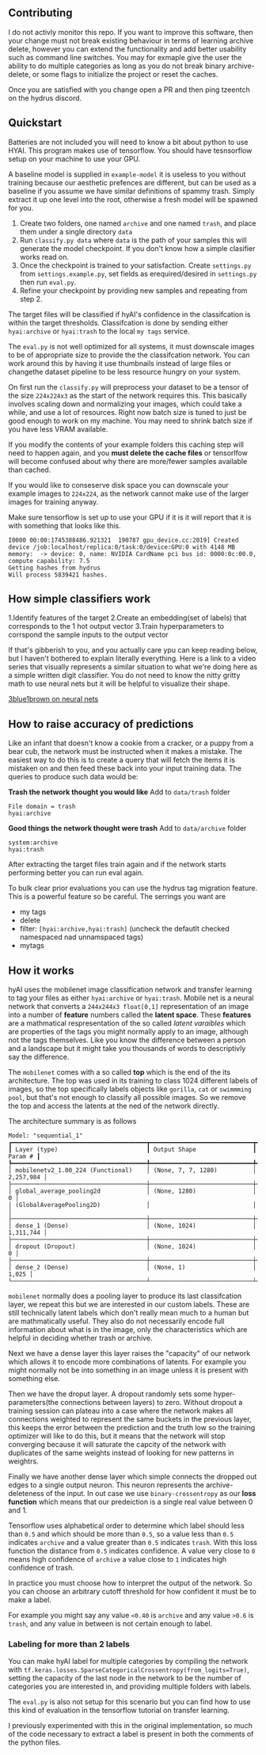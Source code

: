 ## Contributing
I do not activly monitor this repo. If you want to improve this software, then your change must not break existing behaviour in terms of learning archive delete, however you can extend the functionality and add better usability such as command line switches.  You may for exmaple give the user the ability to do multiple categories as long as you do not break binary archive-delete, or some flags to initialize the project or reset the caches.

Once you are satisfied with you change open a PR and then ping tzeentch on the  hydrus discord.

## Quickstart
Batteries are not included you will need to know a bit about python to use HYAI.
This program makes use of tensorflow.  You should have tesnsorflow setup on your machine to use your GPU.

A baseline model is supplied in `example-model` it is useless to you without training because our aesthetic prefences are different, but can be used as a baseline if you assume we have similar definitions of spammy trash. Simply extract it up one level into the root, otherwise a fresh model will be spawned for you.

1. Create two folders, one named `archive` and one named `trash`, and place them under a single directory `data`
2. Run `classify.py data` where `data` is the path of your samples this will generate the model checkpoint. If you don't know how a simple clasifier works read on.
3. Once the checkpoint is trained to your satisfaction. Create `settings.py` from `settings.example.py`, set fields as erequired/desired in `settings.py` then run `eval.py`.
4. Refine your checkpoint by providing new samples and repeating from step 2.

The target files will be classified if hyAI's confidence in the classifcation is within the target thresholds.  Classifcation is done by sending either `hyai:archive` or `hyai:trash` to the local `my tags` service.

The `eval.py` is not well optimized for all systems, it must downscale images to be of appropriate size to provide the the classifcation network.  You can work around this by having it use thumbnails instead of large files or changethe dataset pipeline to be less resource hungry on your system.

On first run the `classify.py` will preprocess your dataset to be a tensor of the size `224x224x3` as the start of the network requires this.  This basically involves scaling down and normalizing your images, which could take a while, and use a lot of resources.  Right now batch size is tuned to just be good enough to work on my machine.  You may need to shrink batch size if you have less VRAM available.

If you modify the contents of your example folders this caching step will need to happen again, and you **must delete the cache files** or tensorlfow will become confused about why there are more/fewer samples available than cached.

If you would like to conseserve disk space you can downscale your example images to `224x224`, as the network cannot make use of the larger images for training anyway.

Make sure tensorflow is set up to use your GPU if it is it will report that it is with something that looks like this.

```
I0000 00:00:1745388486.921321  190787 gpu_device.cc:2019] Created device /job:localhost/replica:0/task:0/device:GPU:0 with 4148 MB memory:  -> device: 0, name: NVIDIA CardName pci bus id: 0000:0c:00.0, compute capability: 7.5
Getting hashes from hydrus
Will process 5839421 hashes.
```

## How simple classifiers work

1.Identify features of the target
2.Create an embedding(set of labels) that corresponds to the 1 hot output vector
3.Train hyperparameters to corrspond the sample inputs to the output vector

If that's gibberish to you, and you actually care ypu can keep reading below,
but I haven't bothered to explain literally everything.  Here is a link to a video series that visually represents a similar situation to what we're doing here
as a simple written digit classifier.  You do not need to know the nitty gritty math to use neural nets but it will be helpful to visualize their shape.

[3blue1brown on neural nets](https://www.youtube.com/watch?v=aircAruvnKk&list=PLZHQObOWTQDNU6R1_67000Dx_ZCJB-3pi)

## How to raise accuracy of predictions

Like an infant that doesn't know a cookie from a cracker, or a puppy from a bear cub, the network must be instructed when it makes a mistake.  The easiest way to do this is to create a query that will fetch the items it is mistaken on and then feed these back into your input training data.  The queries to produce such data would be:

**Trash the network thought you would like**
Add to `data/trash` folder
```
File domain = trash
hyai:archive
```

**Good things the network thought were trash**
Add to `data/archive` folder
```
system:archive
hyai:trash
```

After extracting the target files train again and if the network starts performing better you can run eval again.

To bulk clear prior evaluations you can use the hydrus tag migration feature.  This is a powerful feature so be careful.  The serrings you want are

- my tags
- delete
- filter: `[hyai:archive,hyai:trash]` (uncheck the defautlt checked namespaced nad unnamspaced tags)
- mytags


## How it works
hyAI uses the mobilenet image classification network and transfer learning to tag your files as either `hyai:archive` or `hyai:trash`.  Mobile net is a neural network that converts a `244x244x3 float[0,1]` representation of an image into a number of **feature** numbers called the **latent space**.  These **features** are a mathmatical respresentation of the so called *latent varaibles* which are properties of the tags you might normally apply to an image, although not the tags themselves.  Like you know the difference between a person and a landscape but it might take you thousands of words to descriptivly say the difference.

The `mobilenet` comes with a so called **top** which is the end of the its architecture.  The top was used in its training to class 1024 different labels of images, so the top specifically labels objects like `gorilla`, `cat` or `swimmming pool`, but that's not enough to classify all possible images. So we remove the top and access the latents at the ned of the network directly.

The architecture summary is as follows

```
Model: "sequential_1"
┏━━━━━━━━━━━━━━━━━━━━━━━━━━━━━━━━━━━━━━┳━━━━━━━━━━━━━━━━━━━━━━━━━━━━━┳━━━━━━━━━━━━━━━━━┓
┃ Layer (type)                         ┃ Output Shape                ┃         Param # ┃
┡━━━━━━━━━━━━━━━━━━━━━━━━━━━━━━━━━━━━━━╇━━━━━━━━━━━━━━━━━━━━━━━━━━━━━╇━━━━━━━━━━━━━━━━━┩
│ mobilenetv2_1.00_224 (Functional)    │ (None, 7, 7, 1280)          │       2,257,984 │
├──────────────────────────────────────┼─────────────────────────────┼─────────────────┤
│ global_average_pooling2d             │ (None, 1280)                │               0 │
│ (GlobalAveragePooling2D)             │                             │                 │
├──────────────────────────────────────┼─────────────────────────────┼─────────────────┤
│ dense_1 (Dense)                      │ (None, 1024)                │       1,311,744 │
├──────────────────────────────────────┼─────────────────────────────┼─────────────────┤
│ dropout (Dropout)                    │ (None, 1024)                │               0 │
├──────────────────────────────────────┼─────────────────────────────┼─────────────────┤
│ dense_2 (Dense)                      │ (None, 1)                   │           1,025 │
└──────────────────────────────────────┴─────────────────────────────┴─────────────────┘

```

`mobilenet` normally does a pooling layer to produce its last classifcation layer, we repeat this but we are interested in our custom labels.  These are still technically latent labels which don't really mean much to a human but are mathmatically useful.  They also do not necessarily encode full information about what is in the image, only the characteristics which are helpful in deciding whether trash or archive.

Next we have a dense layer this layer raises the "capacity" of our network which allows it to encode more combinations of latents.  For example you might normally not be into something in an image unless it is present with something else.

Then we have the droput layer.  A dropout randomly sets some hyper-parameters(the connections between layers) to zero.  Without dropout a training session can plateau into a case where the network makes all connections weighted to represent the same buckets in the previous layer, this keeps the error between the prediction and the truth low so the training optimizer will like to do this, but it means that the network will stop converging because it will saturate the capcity of the network with duplicates of the same weights instead of looking for new patterns in weightrs.

Finally we have another dense layer which simple connects the dropped out edges to a single output neuron.  This neuron represents the archive-deleteness of the input.  In out case we use `binary-crossentropy` as our **loss function** which means that our predeiction is a single real value between 0 and 1.  

Tensorflow uses alphabetical order to  determine which label should less than `0.5` and which should be more than `0.5`, so a value less than `0.5` indicates `archive` and a value greater than `0.5` indicates `trash`.
With this loss function the distance from `0.5` indicates confidence.  A value very close to `0` means high confidence of `archive` a value close to `1` indicates high confidence of trash.

In practice you must choose how to interpret the output of the network.  So you can choose an arbitrary cutoff threshold for how confident it must be to make a label.

For example you might say any value `<0.40` is `archive` and any value `>0.6` is `trash`, and any value in between is not certain enough to label.

### Labeling for more than 2 labels
You can make hyAI label for multiple categories by compiling the network with `tf.keras.losses.SparseCategoricalCrossentropy(from_logits=True)`, setting the capacity of the last node in the network to be the number of categories you are interested in, and providing multiple folders with labels.

The `eval.py` is also not setup for this scenario but you can find how to use this kind of evaluation in the tensorflow tutorial on transfer learning.

I previously experimented with this in the original implementation, so much of the code necessary to extract a label is present in both the comments of the python files.